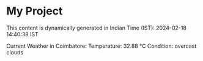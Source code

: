 # My Project

This content is dynamically generated in Indian Time (IST): 2024-02-18 14:40:38 IST


Current Weather in Coimbatore:
Temperature: 32.88 °C
Condition: overcast clouds
